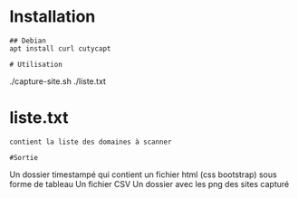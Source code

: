 # Installation
```
## Debian
apt install curl cutycapt

# Utilisation
```
./capture-site.sh ./liste.txt

# liste.txt
```
contient la liste des domaines à scanner

#Sortie
```
Un dossier timestampé qui contient un fichier html (css bootstrap) sous forme de tableau
Un fichier CSV
Un dossier avec les png des sites capturé
